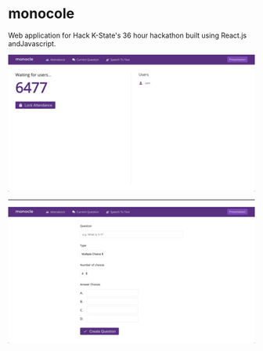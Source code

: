 # monocole

Web application for Hack K-State's 36 hour hackathon built using React.js andJavascript.

![screenshot1](./images/1.png)

---

![screenshot2](./images/2.png)

